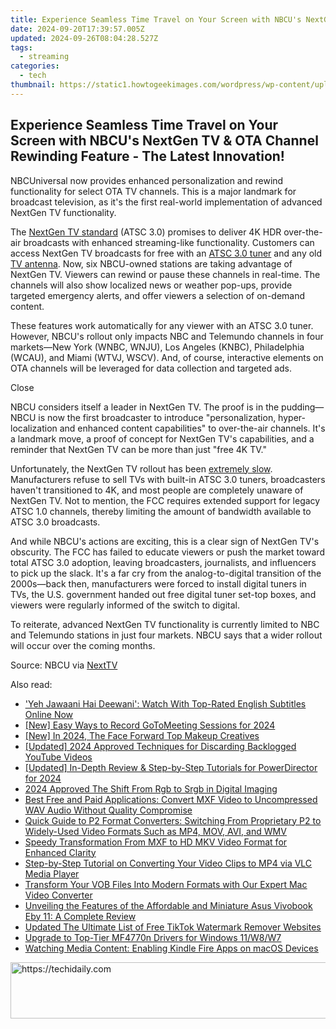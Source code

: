 ```yaml
---
title: Experience Seamless Time Travel on Your Screen with NBCU's NextGen TV & OTA Channel Rewinding Feature - The Latest Innovation!
date: 2024-09-20T17:39:57.005Z
updated: 2024-09-26T08:04:28.527Z
tags:
  - streaming
categories:
  - tech
thumbnail: https://static1.howtogeekimages.com/wordpress/wp-content/uploads/2022/12/TV-antenna.jpg
---
```


## Experience Seamless Time Travel on Your Screen with NBCU's NextGen TV & OTA Channel Rewinding Feature - The Latest Innovation!

NBCUniversal now provides enhanced personalization and rewind functionality for select OTA TV channels. This is a major landmark for broadcast television, as it's the first real-world implementation of advanced NextGen TV functionality.

 The [NextGen TV standard](https://tech-haven.techidaily.com/ai-writing-unmasked-5-must-have-detectors-for-academic-and-corporate-leaders/) (ATSC 3.0) promises to deliver 4K HDR over-the-air broadcasts with enhanced streaming-like functionality. Customers can access NextGen TV broadcasts for free with an [ATSC 3.0 tuner](https://www.amazon.com/SiliconDust-HDHomeRun-Flex-ATSC-NextGen/dp/B092GCN9NL?tag=hotoge-20&ascsubtag=UUhtgUeUpU2002720&asc%5Frefurl=https%3A%2F%2Fwww.howtogeek.com%2Fnbcu-lets-you-rewind-ota-channels-nextgen-tv%2F&asc%5Fcampaign=Short-Term) and any old [TV antenna](https://www.amazon.com/Amplified-Indoor-Digital-Antenna-Amplifier/dp/B0CW6NFJBS/?tag=hotoge-20&ascsubtag=UUhtgUeUpU2002720&asc%5Frefurl=https%3A%2F%2Fwww.howtogeek.com%2Fnbcu-lets-you-rewind-ota-channels-nextgen-tv%2F&asc%5Fcampaign=Short-Term). Now, six NBCU-owned stations are taking advantage of NextGen TV. Viewers can rewind or pause these channels in real-time. The channels will also show localized news or weather pop-ups, provide targeted emergency alerts, and offer viewers a selection of on-demand content.

 These features work automatically for any viewer with an ATSC 3.0 tuner. However, NBCU's rollout only impacts NBC and Telemundo channels in four markets—New York (WNBC, WNJU), Los Angeles (KNBC), Philadelphia (WCAU), and Miami (WTVJ, WSCV). And, of course, interactive elements on OTA channels will be leveraged for data collection and targeted ads.

Close 

 NBCU considers itself a leader in NextGen TV. The proof is in the pudding—NBCU is now the first broadcaster to introduce "personalization, hyper-localization and enhanced content capabilities" to over-the-air channels. It's a landmark move, a proof of concept for NextGen TV's capabilities, and a reminder that NextGen TV can be more than just "free 4K TV."

 Unfortunately, the NextGen TV rollout has been [extremely slow](https://techidaily.com/solutions-to-restore-deleted-files-from-tecno-by-fonelab-android-recover-data/). Manufacturers refuse to sell TVs with built-in ATSC 3.0 tuners, broadcasters haven't transitioned to 4K, and most people are completely unaware of NextGen TV. Not to mention, the FCC requires extended support for legacy ATSC 1.0 channels, thereby limiting the amount of bandwidth available to ATSC 3.0 broadcasts.

 And while NBCU's actions are exciting, this is a clear sign of NextGen TV's obscurity. The FCC has failed to educate viewers or push the market toward total ATSC 3.0 adoption, leaving broadcasters, journalists, and influencers to pick up the slack. It's a far cry from the analog-to-digital transition of the 2000s—back then, manufacturers were forced to install digital tuners in TVs, the U.S. government handed out free digital tuner set-top boxes, and viewers were regularly informed of the switch to digital.

 To reiterate, advanced NextGen TV functionality is currently limited to NBC and Telemundo stations in just four markets. NBCU says that a wider rollout will occur over the coming months.

 Source: NBCU via [NextTV](https://www.nexttv.com/news/nbcu-using-nextgen-tv-to-provide-personalized-broadcasts-at-6-stations)

<ins class="adsbygoogle"
     style="display:block"
     data-ad-format="autorelaxed"
     data-ad-client="ca-pub-7571918770474297"
     data-ad-slot="1223367746"></ins>

<ins class="adsbygoogle"
     style="display:block"
     data-ad-client="ca-pub-7571918770474297"
     data-ad-slot="8358498916"
     data-ad-format="auto"
     data-full-width-responsive="true"></ins>

<span class="atpl-alsoreadstyle">Also read:</span>
<div><ul>
<li><a href="https://media-tips.techidaily.com/1723620226617-yeh-jawaani-hai-deewani-watch-with-top-rated-english-subtitles-online-now/"><u>'Yeh Jawaani Hai Deewani': Watch With Top-Rated English Subtitles Online Now</u></a></li>
<li><a href="https://screen-activity-recording.techidaily.com/new-easy-ways-to-record-gotomeeting-sessions-for-2024/"><u>[New] Easy Ways to Record GoToMeeting Sessions for 2024</u></a></li>
<li><a href="https://youtube-blog.techidaily.com/n-2024-the-face-forward-top-makeup-creatives/"><u>[New] In 2024, The Face Forward Top Makeup Creatives</u></a></li>
<li><a href="https://youtube-tips.techidaily.com/ed-2024-approved-techniques-for-discarding-backlogged-youtube-videos/"><u>[Updated] 2024 Approved Techniques for Discarding Backlogged YouTube Videos</u></a></li>
<li><a href="https://fox-cloud.techidaily.com/updated-in-depth-review-and-step-by-step-tutorials-for-powerdirector-for-2024/"><u>[Updated] In-Depth Review & Step-by-Step Tutorials for PowerDirector for 2024</u></a></li>
<li><a href="https://fox-friendly.techidaily.com/2024-approved-the-shift-from-rgb-to-srgb-in-digital-imaging/"><u>2024 Approved The Shift From Rgb to Srgb in Digital Imaging</u></a></li>
<li><a href="https://media-tips.techidaily.com/best-free-and-paid-applications-convert-mxf-video-to-uncompressed-wav-audio-without-quality-compromise/"><u>Best Free and Paid Applications: Convert MXF Video to Uncompressed WAV Audio Without Quality Compromise</u></a></li>
<li><a href="https://media-tips.techidaily.com/quick-guide-to-p2-format-converters-switching-from-proprietary-p2-to-widely-used-video-formats-such-as-mp4-mov-avi-and-wmv/"><u>Quick Guide to P2 Format Converters: Switching From Proprietary P2 to Widely-Used Video Formats Such as MP4, MOV, AVI, and WMV</u></a></li>
<li><a href="https://media-tips.techidaily.com/speedy-transformation-from-mxf-to-hd-mkv-video-format-for-enhanced-clarity/"><u>Speedy Transformation From MXF to HD MKV Video Format for Enhanced Clarity</u></a></li>
<li><a href="https://media-tips.techidaily.com/step-by-step-tutorial-on-converting-your-video-clips-to-mp4-via-vlc-media-player/"><u>Step-by-Step Tutorial on Converting Your Video Clips to MP4 via VLC Media Player</u></a></li>
<li><a href="https://media-tips.techidaily.com/transform-your-vob-files-into-modern-formats-with-our-expert-mac-video-converter/"><u>Transform Your VOB Files Into Modern Formats with Our Expert Mac Video Converter</u></a></li>
<li><a href="https://buynow-marvelous.techidaily.com/unveiling-the-features-of-the-affordable-and-miniature-asus-vivobook-eby-11-a-complete-review/"><u>Unveiling the Features of the Affordable and Miniature Asus Vivobook Eby 11: A Complete Review</u></a></li>
<li><a href="https://video-ai-editor.techidaily.com/updated-the-ultimate-list-of-free-tiktok-watermark-remover-websites/"><u>Updated The Ultimate List of Free TikTok Watermark Remover Websites</u></a></li>
<li><a href="https://printer-issues.techidaily.com/upgrade-to-top-tier-mf4770n-drivers-for-windows-11w8w7/"><u>Upgrade to Top-Tier MF4770n Drivers for Windows 11/W8/W7</u></a></li>
<li><a href="https://media-tips.techidaily.com/watching-media-content-enabling-kindle-fire-apps-on-macos-devices/"><u>Watching Media Content: Enabling Kindle Fire Apps on macOS Devices</u></a></li>
</ul></div>

<!-- affiliate ads begin -->
<a href="https://appsumo.8odi.net/c/5597632/2049379/7443" target="_top" id="2049379">
  <img src="//a.impactradius-go.com/display-ad/7443-2049379" border="0" alt="https://techidaily.com" width="728" height="90"/>
</a>
<img height="0" width="0" src="https://appsumo.8odi.net/i/5597632/2049379/7443" style="position:absolute;visibility:hidden;" border="0" />
<!-- affiliate ads end -->

